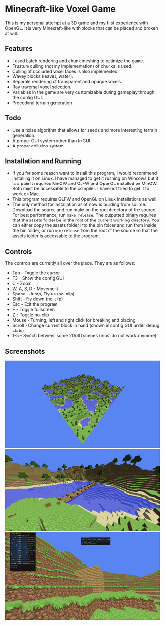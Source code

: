 # Minecraft-like Voxel Game
This is my personal attempt at a 3D game and my first experience with OpenGL.
It is very Minecraft-like with blocks that can be placed and broken at will.

## Features
- I used batch rendering and chunk meshing to optimize the game.
- Frustum culling (not my implementation) of chunks is used.
- Culling of occluded voxel faces is also implemented.
- Wavey blocks (leaves, water).
- Separate rendering of transparent and opaque voxels.
- Ray traversal voxel selection.
- Variables in the game are very customizable during gameplay through the config GUI.
- Procedural terrain generation

## Todo
- Use a noise algorithm that allows for seeds and more interesting terrain generation.
- A proper GUI system other than ImGUI.
- A proper collision system.

## Installation and Running
- If you for some reason want to install this program, I would recommend installing it on Linux. I have managed to get it running on Windows but it is a pain It requires MinGW and GLFW and OpenGL installed on MinGW. Both must be accessable to the compiler. I have not tried to get it to work on Mac.
- This program requires GLFW and OpenGL on Linux installations as well.
- The only method for installation as of now is building from source. Download the source and run make on the root directory of the source. For best performance, run `make release`. The outputted binary requires that the assets folder be in the root of the current working directory.
You can either copy the assets folder into the bin folder and run from inside the bin folder, or run `bin/release` from the root of the source so that the assets folder is accessable to the program.

## Controls
The controls are curreltly all over the place. They are as follows:
- Tab - Toggle the cursor 
- F3 - Show the config GUI
- C - Zoom
- W, A, S, D - Movement
- Space - Jump, Fly up (no-clip)
- Shift - Fly down (no-clip)
- Esc - Exit the program
- F - Toggle fullscreen
- Z - Toggle no-clip
- Mouse - Turning, left and right click for breaking and placing
- Scroll - Change current block in hand (shown in config GUI under debug stats)
- 1-5 - Switch between some 2D/3D scenes (most do not work anymore)

## Screenshots
![The whole world](./screenshots/world.png)
![A bridge](./screenshots/bridge.png)
![Early development](./screenshots/old.png)
